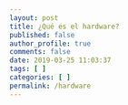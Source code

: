 ```yaml
---
layout: post
title: ¿Qué es el hardware?
published: false
author_profile: true
comments: false
date: 2019-03-25 11:03:37
tags: [ ]
categories: [ ]
permalink: /hardware
---
```

